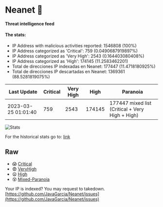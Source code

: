 # Neanet :hocho:
#### Threat intelligence feed
#### The stats:

- IP Address with malicious activities reported: 1546808 (100%)
- IP Address categorized as 'Critical':  759 (0.0490687919897%)
- IP Address categorized as 'Very High':  2543 (0.164403080408%)
- IP Address categorized as 'High':  174145 (11.2583462201)
- Total de direcciones IP indexadas en Neanet:  177447 (11.4718180925%)
- Total de direcciones IP descartadas en Neanet:  1369361 (88.5281819075%)

| Last Update | Critical | Very High | High | Paranoia |
| --- | --- | --- | --- | --- |
| 2023-03-25 01:01:40 | 759 | 2543 | 174145 | 177447 mixed list (Critical + Very High + High)|

![Stats](https://docs.google.com/spreadsheets/d/e/2PACX-1vSnaNMIXVabIpDJjufMlzH7poXnshF3mgd8Is1g9ytUEzVsP5my4Trn8f-xkoLLQ38xpL3HtmUexLo6/pubchart?oid=501124687&format=image)

For the historical stats go to: [link](/stats.csv)
## Raw
- :scream: [Critical](https://raw.githubusercontent.com/JavaGarcia/Neanet/master/blacklists/neanet_critical.txt)
- :fearful: [VeryHigh](https://raw.githubusercontent.com/JavaGarcia/Neanet/master/blacklists/neanet_veryHigh.txtt)
- :frowning: [High](https://raw.githubusercontent.com/JavaGarcia/Neanet/master/blacklists/neanet_high.txt)
- :dizzy_face: [Mixed-Paranoia](https://raw.githubusercontent.com/JavaGarcia/Neanet/master/blacklists/neanet_all.txt)


Your IP is indexed? You may request to takedown. [https://github.com/JavaGarcia/Neanet/issues](https://github.com/JavaGarcia/Neanet/issues)






















































































































































































































































































































































































































































































































































































































































































































































































































































































































































































































































































































































































































































































































































































































































































































































































































































































































































































































































































































































































































































































































































































































































































































































































































































































































































































































































































































































































































































































































































































































































































































































































































































































































































































































































































































































































































































































































































































































































































































































































































































































































































































































































































































































































































































































































































































































































































































































































































































































































































































































































































































































































































































































































































































































































































































































































































































































































































































































































































































































































































































































































































































































































































































































































































































































































































































































































































































































































































































































































































































































































































































































































































































































































































































































































































































































































































































































































































































































































































































































































































































































































































































































































































































































































































































































































































































































































































































































































































































































































































































































































































































































































































































































































































































































































































































































































































































































































































































































































































































































































































































































































































































































































































































